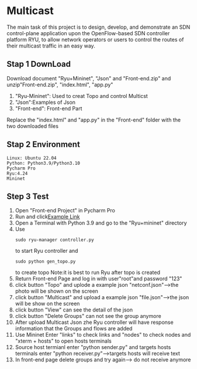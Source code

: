 # Multicast
The main task of this project is to design, develop, and demonstrate an SDN control-plane application upon the OpenFlow-based SDN controller platform RYU, to allow network operators or users to control the routes of their multicast traffic in an easy way. 

## Stap 1 DownLoad 
Download document "Ryu+Mininet", "Json" and "Front-end.zip" and unzip"Front-end.zip", "index.html", "app.py"
1. "Ryu-Mininet": Used to creat Topo and control Multicst
2. "Json":Examples of Json
3. "Front-end": Front-end Part

Replace the "index.html" and "app.py" in the "Front-end" folder with the two downloaded files

## Stap 2 Environment
```
Linux: Ubuntu 22.04
Python: Python3.9/Python3.10
Pycharm Pro
Ryu:4.24
Mininet
```

## Step 3 Test
1. Open "Front-end Project" in Pycharm Pro
2. Run and click[Example Link](http://127.0.0.1:5000)
3. Open a Terminal with Python 3.9 and go to the "Ryu+mininet" directory
4. Use
   ```
   sudo ryu-manager controller.py
   ```
   to start Ryu controller and
   ```
   sudo python gen_topo.py
   ```
   to create topo
   Note:it is best to run Ryu after topo is created
5. Return Front-end Page and log in with user"root"and password "123"
6. click button "Topo" and uplode a example json "netconf.json"-->the photo will be shown on the screen
7. click button "Multicast" and upload a example json "file.json"-->the json will be show on the screen
8. click button "View" can see the detail of the json
9. click button "Delete Groups" can not see the group anymore
10. After upload Multicast Json zhe Ryu controller will have response information that the Groups and flows are added
11. Use Mininet Enter "links" to check links and "nodes" to check nodes and "xterm + hosts" to open hosts terminals
12. Source host termianl enter "python sender.py" and targets hosts terminals enter "python receiver.py"-->targets hosts will receive text
13. In front-end page delete groups and try again--> do not receive anymore
